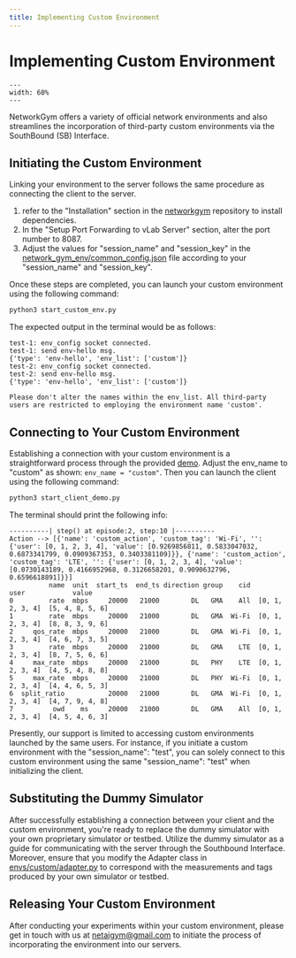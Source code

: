 ```yaml
---
title: Implementing Custom Environment
---
```


# Implementing Custom Environment

```{figure} network_gym_overview2.png
---
width: 60%
---
```

NetworkGym offers a variety of official network environments and also streamlines the incorporation of third-party custom environments via the SouthBound (SB) Interface.

## Initiating the Custom Environment

Linking your environment to the server follows the same procedure as connecting the client to the server.

1. refer to the "Installation" section in the [networkgym](https://github.com/IntelLabs/networkgym) repository to install dependencies.
2. In the "Setup Port Forwarding to vLab Server" section, alter the port number to 8087. 
3. Adjust the values for "session_name" and "session_key" in the [network_gym_env/common_config.json](https://github.com/IntelLabs/networkgym/blob/main/network_gym_env/common_config.json) file according to your "session_name" and "session_key".

Once these steps are completed, you can launch your custom environment using the following command:
```python
python3 start_custom_env.py
```

The expected output in the terminal would be as follows:

```
test-1: env_config socket connected.
test-1: send env-hello msg.
{'type': 'env-hello', 'env_list': ['custom']}
test-2: env_config socket connected.
test-2: send env-hello msg.
{'type': 'env-hello', 'env_list': ['custom']}
```

```{note}
Please don't alter the names within the env_list. All third-party users are restricted to employing the environment name 'custom'.
```

## Connecting to Your Custom Environment

Establishing a connection with your custom environment is a straightforward process through the provided [demo](https://github.com/IntelLabs/networkgym/blob/main/start_client_demo.py). Adjust the env_name to "custom" as shown: `env_name = "custom"`. Then you can launch the client using the following command:

```python
python3 start_client_demo.py
```

The terminal should print the following info:
```
----------| step() at episode:2, step:10 |----------
Action --> [{'name': 'custom_action', 'custom_tag': 'Wi-Fi', '': {'user': [0, 1, 2, 3, 4], 'value': [0.9269856811, 0.5833047032, 0.6873341799, 0.0909367353, 0.3403381109]}}, {'name': 'custom_action', 'custom_tag': 'LTE', '': {'user': [0, 1, 2, 3, 4], 'value': [0.0730143189, 0.4166952968, 0.3126658201, 0.9090632796, 0.6596618891]}}]
          name  unit  start_ts  end_ts direction group    cid             user            value
0         rate  mbps     20000   21000        DL   GMA    All  [0, 1, 2, 3, 4]  [5, 4, 8, 5, 6]
1         rate  mbps     20000   21000        DL   GMA  Wi-Fi  [0, 1, 2, 3, 4]  [8, 8, 3, 9, 6]
2     qos_rate  mbps     20000   21000        DL   GMA  Wi-Fi  [0, 1, 2, 3, 4]  [4, 6, 7, 3, 5]
3         rate  mbps     20000   21000        DL   GMA    LTE  [0, 1, 2, 3, 4]  [8, 7, 5, 6, 6]
4     max_rate  mbps     20000   21000        DL   PHY    LTE  [0, 1, 2, 3, 4]  [4, 5, 4, 8, 8]
5     max_rate  mbps     20000   21000        DL   PHY  Wi-Fi  [0, 1, 2, 3, 4]  [4, 4, 6, 5, 3]
6  split_ratio           20000   21000        DL   GMA  Wi-Fi  [0, 1, 2, 3, 4]  [4, 7, 9, 4, 8]
7          owd    ms     20000   21000        DL   GMA    All  [0, 1, 2, 3, 4]  [4, 5, 4, 6, 3]
```

Presently, our support is limited to accessing custom environments launched by the same users. For instance, if you initiate a custom environment with the "session_name": "test", you can solely connect to this custom environment using the same "session_name": "test" when initializing the client.

## Substituting the Dummy Simulator

After successfully establishing a connection between your client and the custom environment, you're ready to replace the dummy simulator with your own proprietary simulator or testbed. Utilize the dummy simulator as a guide for communicating with the server through the Southbound Interface. Moreover, ensure that you modify the Adapter class in [envs/custom/adapter.py](https://github.com/IntelLabs/networkgym/blob/main/network_gym_client/envs/custom/adapter.py) to correspond with the measurements and tags produced by your own simulator or testbed.


## Releasing Your Custom Environment
After conducting your experiments within your custom environment, please get in touch with us at [netaigym@gmail.com](mailto:netaigym@gmail.com) to initiate the process of incorporating the environment into our servers.